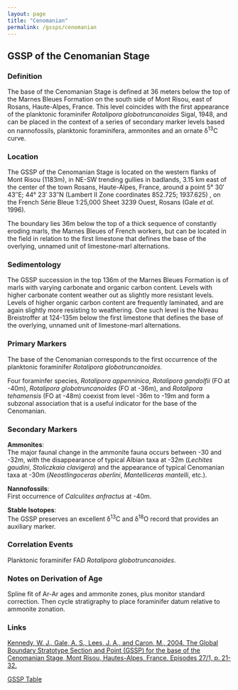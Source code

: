 ```yaml
---
layout: page
title: "Cenomanian"
permalink: /gssps/cenomanian
---
```

## GSSP of the Cenomanian Stage

### Definition
The base of the Cenomanian Stage is defined at 36 meters below the top of the Marnes Bleues Formation on the south side of Mont Risou, east of Rosans, Haute-Alpes, France. This level coincides with the first appearance of the planktonic foraminifer _Rotalipora globotruncanoides_ Sigal, 1948, and can be placed in the context of a series of secondary marker levels based on nannofossils, planktonic foraminifera, ammonites and an ornate δ<sup>13</sup>C curve.

### Location
The GSSP of the Cenomanian Stage is located on the western flanks of Mont Risou (1183m), in NE-SW trending gullies in badlands, 3.15 km east of the center of the town Rosans, Haute-Alpes, France, around a point 5° 30′ 43″E; 44° 23′ 33″N (Lambert II Zone coordinates 852.725; 1937.625) , on the French Série Bleue 1:25,000 Sheet 3239 Ouest, Rosans (Gale _et al_. 1996).

The boundary lies 36m below the top of a thick sequence of constantly eroding marls, the Marnes Bleues of French workers, but can be located in the field in relation to the first limestone that defines the base of the overlying, unnamed unit of limestone-marl alternations.

### Sedimentology
The GSSP succession in the top 136m of the Marnes Bleues Formation is of marls with varying carbonate and organic carbon content. Levels with higher carbonate content weather out as slightly more resistant levels. Levels of higher organic carbon content are frequently laminated, and are again slightly more resisting to weathering. One such level is the Niveau Breistroffer at 124-135m below the first limestone that defines the base of the overlying, unnamed unit of limestone-marl alternations.

### Primary Markers
The base of the Cenomanian corresponds to the first occurrence of the planktonic foraminifer _Rotalipora globotruncanoides_.

Four foraminfer species, _Rotalipora appenninica_, _Rotalipora gandolfii_ (FO at -40m), _Rotalipora globotruncanoides_ (FO at -36m), and _Rotalipora tehamensis_ (FO at -48m) coexist from level -36m to -19m and form a subzonal association that is a useful indicator for the base of the Cenomanian.

### Secondary Markers

**Ammonites**:  
The major faunal change in the ammonite fauna occurs between -30 and -32m, with the disappearance of typical Albian taxa at -32m (_Lechites gaudini_, _Stoliczkaia clavigera_) and the appearance of typical Cenomanian taxa at -30m (_Neostlingoceras oberlini_, _Mantelliceras mantelli_, etc.).

**Nannofossils**:  
First occurrence of _Calculites anfractus_ at -40m.

**Stable Isotopes**:  
The GSSP preserves an excellent δ<sup>13</sup>C and δ<sup>18</sup>O record that provides an auxiliary marker.

### Correlation Events
Planktonic foraminifer FAD _Rotalipora globotruncanoides_.

### Notes on Derivation of Age
Spline fit of Ar-Ar ages and ammonite zones, plus monitor standard correction. Then cycle stratigraphy to place foraminifer datum relative to ammonite zonation.

### Links
[Kennedy, W. J., Gale, A. S., Lees, J. A., and Caron, M., 2004. The Global Boundary Stratotype Section and Point (GSSP) for the base of the Cenomanian Stage, Mont Risou, Hautes-Alpes, France. Episodes 27/1, p. 21-32.](https://stratigraphy.org/gssps/files/cenomanian.pdf)

[GSSP Table](https://stratigraphy.org/gssps/)